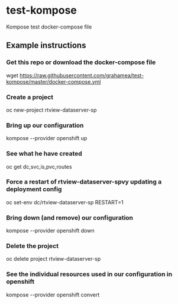 # test-kompose
Kompose test docker-compose file

## Example instructions 

### Get this repo or download the docker-compose file
wget https://raw.githubusercontent.com/grahamea/test-kompose/master/docker-compose.yml

### Create a project
oc new-project rtview-dataserver-sp

### Bring up our configuration
kompose --provider openshift up

### See what he have created 
oc get dc,svc,is,pvc,routes

### Force a restart of rtview-dataserver-spvy updating a deployment config 
oc set-env dc/rtview-dataserver-sp RESTART=1

### Bring down (and remove) our configuration 
kompose --provider openshift down

### Delete the project 
oc delete project rtview-dataserver-sp

### See the individual resources used in our configuration in openshift 
kompose --provider openshift convert



